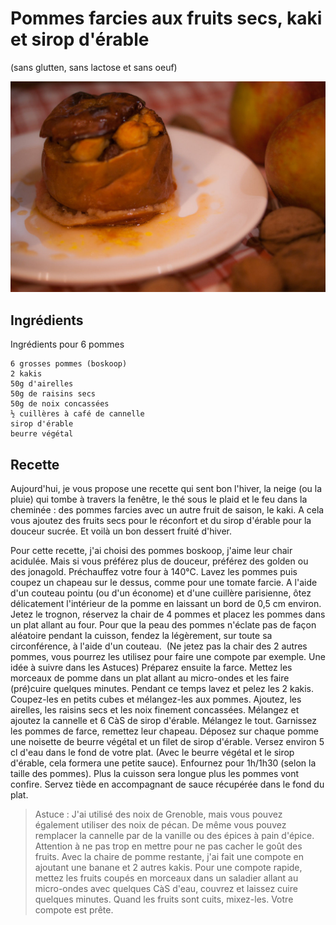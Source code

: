 # Pommes farcies aux fruits secs, kaki et sirop d'érable
(sans glutten, sans lactose et sans oeuf)  

![](../img/Pommes-farcies-aux-fruits-secs-kaki-et-sirop-drable2.jpg)

## Ingrédients
Ingrédients pour 6 pommes

    6 grosses pommes (boskoop)
    2 kakis
    50g d'airelles
    50g de raisins secs
    50g de noix concassées
    ½ cuillères à café de cannelle
    sirop d'érable
    beurre végétal

## Recette
Aujourd'hui, je vous propose une recette qui sent bon l'hiver, la neige (ou la pluie) qui tombe à travers la fenêtre, le thé sous le plaid et le feu dans la cheminée : des pommes farcies avec un autre fruit de saison, le kaki. A cela vous ajoutez des fruits secs pour le réconfort et du sirop d'érable pour la douceur sucrée. Et voilà un bon dessert fruité d'hiver.

Pour cette recette, j'ai choisi des pommes boskoop, j'aime leur chair acidulée. Mais si vous préférez plus de douceur, préférez des golden ou des jonagold.
Préchauffez votre four à 140°C.
Lavez les pommes puis coupez un chapeau sur le dessus, comme pour une tomate farcie. A l'aide d'un couteau pointu (ou d'un économe) et d'une cuillère parisienne, ôtez délicatement l'intérieur de la pomme en laissant un bord de 0,5 cm environ. Jetez le trognon, réservez la chair de 4 pommes et placez les pommes dans un plat allant au four. Pour que la peau des pommes n'éclate pas de façon aléatoire pendant la cuisson, fendez la légèrement, sur toute sa circonférence, à l'aide d'un couteau.  (Ne jetez pas la chair des 2 autres pommes, vous pourrez les utilisez pour faire une compote par exemple. Une idée à suivre dans les Astuces)
Préparez ensuite la farce. Mettez les morceaux de pomme dans un plat allant au micro-ondes et les faire (pré)cuire quelques minutes. Pendant ce temps lavez et pelez les 2 kakis. Coupez-les en petits cubes et mélangez-les aux pommes. Ajoutez, les airelles, les raisins secs et les noix finement concassées. Mélangez et ajoutez la cannelle et 6 CàS de sirop d'érable. Mélangez le tout.
Garnissez les pommes de farce, remettez leur chapeau. Déposez sur chaque pomme une noisette de beurre végétal et un filet de sirop d'érable. Versez environ 5 cl d'eau dans le fond de votre plat. (Avec le beurre végétal et le sirop d'érable, cela formera une petite sauce).
Enfournez pour 1h/1h30 (selon la taille des pommes). Plus la cuisson sera longue plus les pommes vont confire.
Servez tiède en accompagnant de sauce récupérée dans le fond du plat.

> Astuce : J'ai utilisé des noix de Grenoble, mais vous pouvez également utiliser des noix de pécan. De même vous pouvez remplacer la cannelle par de la vanille ou des épices à pain d'épice. Attention à ne pas trop en mettre pour ne pas cacher le goût des fruits. Avec la chaire de pomme restante, j'ai fait une compote en ajoutant une banane et 2 autres kakis. Pour une compote rapide, mettez les fruits coupés en morceaux dans un saladier allant au micro-ondes avec quelques CàS d'eau, couvrez et laissez cuire quelques minutes. Quand les fruits sont cuits, mixez-les. Votre compote est prête.
